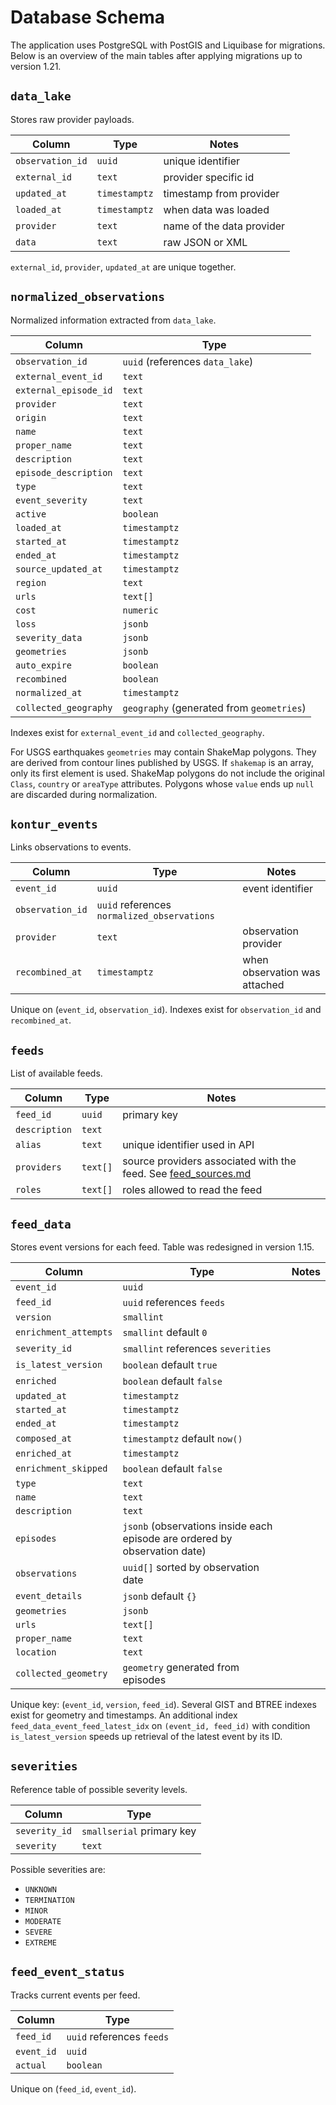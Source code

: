 # Database Schema

The application uses PostgreSQL with PostGIS and Liquibase for migrations. Below is an overview of the main tables after applying migrations up to version 1.21.

## `data_lake`
Stores raw provider payloads.

| Column | Type | Notes |
| ------ | ---- | ----- |
| `observation_id` | `uuid` | unique identifier |
| `external_id` | `text` | provider specific id |
| `updated_at` | `timestamptz` | timestamp from provider |
| `loaded_at` | `timestamptz` | when data was loaded |
| `provider` | `text` | name of the data provider |
| `data` | `text` | raw JSON or XML |

`external_id`, `provider`, `updated_at` are unique together.

## `normalized_observations`
Normalized information extracted from `data_lake`.

| Column | Type |
| ------ | ---- |
| `observation_id` | `uuid` (references `data_lake`)
| `external_event_id` | `text`
| `external_episode_id` | `text`
| `provider` | `text`
| `origin` | `text`
| `name` | `text`
| `proper_name` | `text`
| `description` | `text`
| `episode_description` | `text`
| `type` | `text`
| `event_severity` | `text`
| `active` | `boolean`
| `loaded_at` | `timestamptz`
| `started_at` | `timestamptz`
| `ended_at` | `timestamptz`
| `source_updated_at` | `timestamptz`
| `region` | `text`
| `urls` | `text[]`
| `cost` | `numeric`
| `loss` | `jsonb`
| `severity_data` | `jsonb`
| `geometries` | `jsonb`
| `auto_expire` | `boolean`
| `recombined` | `boolean`
| `normalized_at` | `timestamptz`
| `collected_geography` | `geography` (generated from `geometries`)

Indexes exist for `external_event_id` and `collected_geography`.

For USGS earthquakes `geometries` may contain ShakeMap polygons. They are derived
from contour lines published by USGS. If `shakemap` is an array, only
its first element is used. ShakeMap polygons do not include the original
`Class`, `country` or `areaType` attributes. Polygons whose `value` ends up
`null` are discarded during normalization.

## `kontur_events`
Links observations to events.

| Column | Type | Notes |
| ------ | ---- | ----- |
| `event_id` | `uuid` | event identifier |
| `observation_id` | `uuid` references `normalized_observations` |
| `provider` | `text` | observation provider |
| `recombined_at` | `timestamptz` | when observation was attached |

Unique on (`event_id`, `observation_id`). Indexes exist for `observation_id` and `recombined_at`.

## `feeds`
List of available feeds.

| Column | Type | Notes |
| ------ | ---- | ----- |
| `feed_id` | `uuid` | primary key |
| `description` | `text` | |
| `alias` | `text` | unique identifier used in API |
| `providers` | `text[]` | source providers associated with the feed. See [feed_sources.md](feed_sources.md) |
| `roles` | `text[]` | roles allowed to read the feed |

## `feed_data`
Stores event versions for each feed. Table was redesigned in version 1.15.

| Column | Type | Notes |
| ------ | ---- | ----- |
| `event_id` | `uuid` |
| `feed_id` | `uuid` references `feeds` |
| `version` | `smallint` |
| `enrichment_attempts` | `smallint` default `0` |
| `severity_id` | `smallint` references `severities` |
| `is_latest_version` | `boolean` default `true` |
| `enriched` | `boolean` default `false` |
| `updated_at` | `timestamptz` |
| `started_at` | `timestamptz` |
| `ended_at` | `timestamptz` |
| `composed_at` | `timestamptz` default `now()` |
| `enriched_at` | `timestamptz` |
| `enrichment_skipped` | `boolean` default `false` |
| `type` | `text` |
| `name` | `text` |
| `description` | `text` |
| `episodes` | `jsonb` (observations inside each episode are ordered by observation date) |
| `observations` | `uuid[]` sorted by observation date |
| `event_details` | `jsonb` default `{}` |
| `geometries` | `jsonb` |
| `urls` | `text[]` |
| `proper_name` | `text` |
| `location` | `text` |
| `collected_geometry` | `geometry` generated from episodes |

Unique key: (`event_id`, `version`, `feed_id`). Several GIST and BTREE indexes exist for geometry and timestamps. An additional
index `feed_data_event_feed_latest_idx` on `(event_id, feed_id)` with condition `is_latest_version` speeds up retrieval of the
latest event by its ID.

## `severities`
Reference table of possible severity levels.

| Column | Type |
| ------ | ---- |
| `severity_id` | `smallserial` primary key |
| `severity` | `text` |

Possible severities are:

- `UNKNOWN`
- `TERMINATION`
- `MINOR`
- `MODERATE`
- `SEVERE`
- `EXTREME`

## `feed_event_status`
Tracks current events per feed.

| Column | Type |
| ------ | ---- |
| `feed_id` | `uuid` references `feeds` |
| `event_id` | `uuid` |
| `actual` | `boolean` |

Unique on (`feed_id`, `event_id`).
